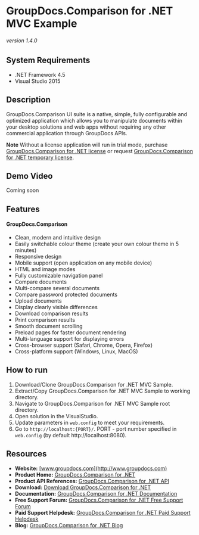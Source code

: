 # GroupDocs.Comparison for .NET MVC Example
###### version 1.4.0


## System Requirements
- .NET Framework 4.5
- Visual Studio 2015


## Description
GroupDocs.Comparison UI suite is a native, simple, fully configurable and optimized application which allows you to manipulate documents within your desktop solutions and web apps without requiring any other commercial application through GroupDocs APIs.

**Note** Without a license application will run in trial mode, purchase [GroupDocs.Comparison for .NET license](https://purchase.groupdocs.com/order-online-step-1-of-8.aspx) or request [GroupDocs.Comparison for .NET temporary license](https://purchase.groupdocs.com/temporary-license).


## Demo Video
Coming soon


## Features
#### GroupDocs.Comparison
- Clean, modern and intuitive design
- Easily switchable colour theme (create your own colour theme in 5 minutes)
- Responsive design
- Mobile support (open application on any mobile device)
- HTML and image modes
- Fully customizable navigation panel
- Compare documents
- Multi-compare several documents
- Compare password protected documents
- Upload documents
- Display clearly visible differences
- Download comparison results
- Print comparison results
- Smooth document scrolling
- Preload pages for faster document rendering
- Multi-language support for displaying errors
- Cross-browser support (Safari, Chrome, Opera, Firefox)
- Cross-platform support (Windows, Linux, MacOS)

## How to run
1. Download/Clone GroupDocs.Comparison for .NET MVC Sample.
2. Extract/Copy GroupDocs.Comparison for .NET MVC Sample to working directory.
3. Navigate to GroupDocs.Comparison for .NET MVC Sample root directory.
4. Open solution in the VisualStudio.
5. Update parameters in `web.config` to meet your requirements.
6. Go to `http://localhost:{PORT}/`.
PORT - port number specified in `web.config` (by default http://localhost:8080).


## Resources
- **Website:** [www.groupdocs.com](http://www.groupdocs.com)
- **Product Home:** [GroupDocs.Comparison for .NET](https://products.groupdocs.com/Comparison/net)
- **Product API References:** [GroupDocs.Comparison for .NET API](https://apireference.groupdocs.com)
- **Download:** [Download GroupDocs.Comparison for .NET](https://downloads.groupdocs.com/Comparison/net)
- **Documentation:** [GroupDocs.Comparison for .NET Documentation](https://docs.groupdocs.com/dashboard.action)
- **Free Support Forum:** [GroupDocs.Comparison for .NET Free Support Forum](https://forum.groupdocs.com/c/Comparison)
- **Paid Support Helpdesk:** [GroupDocs.Comparison for .NET Paid Support Helpdesk](https://helpdesk.groupdocs.com)
- **Blog:** [GroupDocs.Comparison for .NET Blog](https://blog.groupdocs.com/category/groupdocs-Comparison-product-family)
